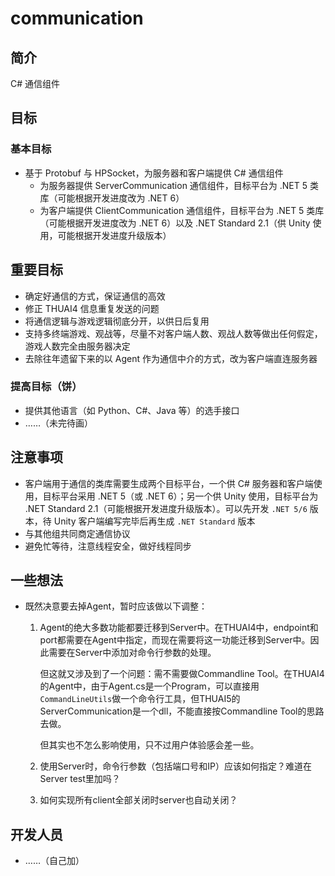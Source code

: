# communication

## 简介

C# 通信组件  

## 目标

### 基本目标

+ 基于 Protobuf 与 HPSocket，为服务器和客户端提供 C# 通信组件  
  + 为服务器提供 ServerCommunication 通信组件，目标平台为 .NET 5 类库（可能根据开发进度改为 .NET 6）  
  + 为客户端提供 ClientCommunication 通信组件，目标平台为 .NET 5 类库（可能根据开发进度改为 .NET 6）以及 .NET Standard 2.1（供 Unity 使用，可能根据开发进度升级版本）  

## 重要目标

+ 确定好通信的方式，保证通信的高效  
+ 修正 THUAI4 信息重复发送的问题  
+ 将通信逻辑与游戏逻辑彻底分开，以供日后复用  
+ 支持多终端游戏、观战等，尽量不对客户端人数、观战人数等做出任何假定，游戏人数完全由服务器决定  
+ 去除往年遗留下来的以 Agent 作为通信中介的方式，改为客户端直连服务器  

### 提高目标（饼）  

+ 提供其他语言（如 Python、C#、Java 等）的选手接口  
+ ……（未完待画）  

## 注意事项

+ 客户端用于通信的类库需要生成两个目标平台，一个供 C# 服务器和客户端使用，目标平台采用 .NET 5（或 .NET 6）；另一个供 Unity 使用，目标平台为 .NET Standard 2.1（可能根据开发进度升级版本）。可以先开发 `.NET 5/6`  版本，待 Unity 客户端编写完毕后再生成 `.NET Standard` 版本  
+ 与其他组共同商定通信协议  
+ 避免忙等待，注意线程安全，做好线程同步 

## 一些想法

* 既然决意要去掉Agent，暂时应该做以下调整：

  1. Agent的绝大多数功能都要迁移到Server中。在THUAI4中，endpoint和port都需要在Agent中指定，而现在需要将这一功能迁移到Server中。因此需要在Server中添加对命令行参数的处理。

     但这就又涉及到了一个问题：需不需要做Commandline Tool。在THUAI4的Agent中，由于Agent.cs是一个Program，可以直接用`CommandLineUtils`做一个命令行工具，但THUAI5的ServerCommunication是一个dll，不能直接按Commandline Tool的思路去做。

     但其实也不怎么影响使用，只不过用户体验感会差一些。
     
  2. 使用Server时，命令行参数（包括端口号和IP）应该如何指定？难道在Server test里加吗？
  
  3. 如何实现所有client全部关闭时server也自动关闭？

## 开发人员

+ ……（自己加）  

